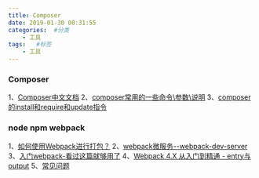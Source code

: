 ```yaml
---
title: Composer
date: 2019-01-30 00:31:55
categories:  #分类
    - 工具
tags:   #标签
    - 工具
---
```


### Composer
1、[Composer中文文档](https://www.kancloud.cn/thinkphp/composer/35668)
2、[composer常用的一些命令\参数\说明](https://blog.csdn.net/daizikai77/article/details/71191641)
3、[composer的install和require和update指令](https://blog.csdn.net/qq_33862644/article/details/79330398)

### node npm webpack
1、[如何使用Webpack进行打包？](https://www.jianshu.com/p/0d26a351957a)
2、[webpack微服务--webpack-dev-server](https://www.cnblogs.com/penghuwan/p/6941616.html)
3、[入门webpack-看过这篇就够用了](https://segmentfault.com/a/1190000006178770)
4、[Webpack 4.X 从入门到精通 - entry与output](https://blog.51cto.com/13258913/2151752)
5、[常见问题](https://www.cnblogs.com/wayneliu007/p/10182503.html)
